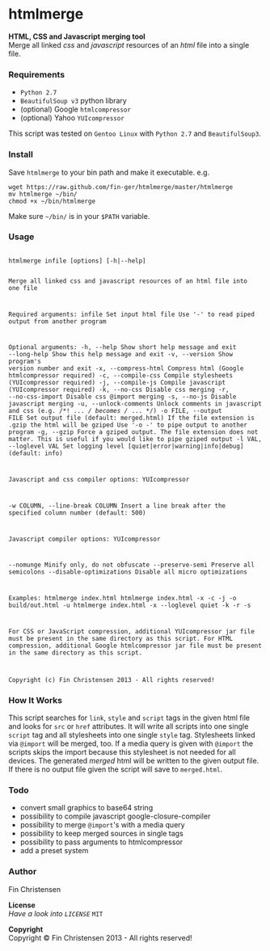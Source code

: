 htmlmerge
=========

__HTML, CSS and Javascript merging tool__  
Merge all linked _css_ and _javascript_ resources of an _html_ file into a
single file.

### Requirements ###
* `Python 2.7`
* `BeautifulSoup v3` python library
* (optional) Google `htmlcompressor`
* (optional) Yahoo `YUIcompressor`

This script was tested on `Gentoo Linux` with `Python 2.7` and `BeautifulSoup3`.


### Install ###
Save `htmlmerge` to your bin path and make it executable.
e.g.

    wget https://raw.github.com/fin-ger/htmlmerge/master/htmlmerge
    mv htmlmerge ~/bin/
    chmod +x ~/bin/htmlmerge

Make sure `~/bin/` is in your `$PATH` variable.

### Usage ###
<code>
htmlmerge infile [options] [-h|--help]

Merge all linked css and javascript resources of an html file into one file

Required arguments:
  infile                Set input html file
                        Use '-' to read piped output from another program

Optional arguments:
  -h, --help            Show short help message and exit
  --long-help           Show this help message and exit
  -v, --version         Show program's version number and exit
  -x, --compress-html   Compress html (Google htmlcompressor required)
  -c, --compile-css     Compile stylesheets (YUIcompressor required)
  -j, --compile-js      Compile javascript (YUIcompressor required)
  -k, --no-css          Disable css merging
  -r, --no-css-import   Disable css @import merging
  -s, --no-js           Disable javascript merging
  -u, --unlock-comments
                        Unlock comments in javascript and css
                        (e.g. /*! ... */ becomes /* ... */)
  -o FILE, --output FILE
                        Set output file (default: merged.html)
                        If the file extension is .gzip the html will be gziped
                        Use '-o -' to pipe output to another program
  -g, --gzip            Force a gziped output. The file extension does not
                        matter.
                        This is useful if you would like to pipe gziped output
  -l VAL, --loglevel VAL
                        Set logging level [quiet|error|warning|info|debug]
                        (default: info)

Javascript and css compiler options:
  YUIcompressor

  -w COLUMN, --line-break COLUMN
                        Insert a line break after the specified column number
                        (default: 500)

Javascript compiler options:
  YUIcompressor

  --nomunge             Minify only, do not obfuscate
  --preserve-semi       Preserve all semicolons
  --disable-optimizations
                        Disable all micro optimizations

Examples:
  htmlmerge index.html
  htmlmerge index.html -x -c -j -o build/out.html -u
  htmlmerge index.html -x --loglevel quiet -k -r -s

For CSS or JavaScript compression, additional YUIcompressor jar file must be
present in the same directory as this script.
For HTML compression, additional Google htmlcompressor jar file must be present
in the same directory as this script.

Copyright (c) Fin Christensen 2013 - All rights reserved!
</code>
### How It Works ###
This script searches for `link`, `style` and `script` tags in the given html
file and looks for `src` or `href` attributes. It will write all scripts into
one single `script` tag and all stylesheets into one single `style` tag.
Stylesheets linked via `@import` will be merged, too. If a media query is given
with `@import` the scripts skips the import because this stylesheet is not
needed for all devices. The generated *merged* html will be written to the given
output file. If there is no output file given the script will save to
`merged.html`.

### Todo ###
* convert small graphics to base64 string
* possibility to compile javascript google-closure-compiler
* possibility to merge `@import`'s with a media query
* possibility to keep merged sources in single tags
* possibility to pass arguments to htmlcompressor
* add a preset system

### Author ###
Fin Christensen

__License__  
*Have a look into `LICENSE`* `MIT`

__Copyright__  
Copyright &copy; Fin Christensen 2013 - All rights reserved!
